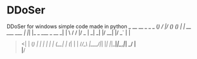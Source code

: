 # DDoSer
DDoSer for windows simple code 
made in python
     _        __  __ _      _       _ 
     (_)      / _|/ _(_)    (_)     | |
__  ___  ___ | |_| |_ _  ___ _  __ _| |
\ \/ / |/ _ \|  _|  _| |/ __| |/ _` | |
 >  <| | (_) | | | | | | (__| | (_| | |
/_/\_\ |\___/|_| |_| |_|\___|_|\__,_|_|
    _/ |                               
   |__/                                
